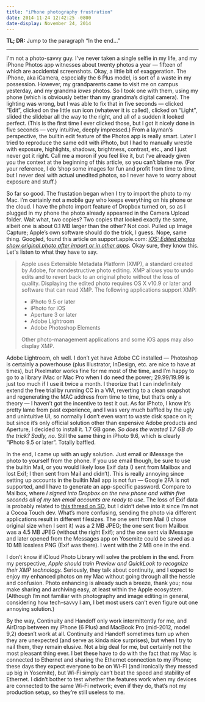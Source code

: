 ```yaml
---
title: "iPhone photography frustration"
date: 2014-11-24 12:42:25 -0800
date-display: November 24, 2014
---
```

**TL; DR:** Jump to the paragraph “In the end…”

---

I'm not a photo-savvy guy. I've never taken a single selfie in my life, and my iPhone Photos app witnesses about twenty photos a year — fifteen of which are accidental screenshots. Okay, a little bit of exaggeration. The iPhone, aka iCamera, especially the 6 Plus model, is sort of a waste in my possession. However, my grandparents came to visit me on campus yesterday, and my grandma *loves* photos. So I took one with them, using my phone (which is obviously better than my grandma’s digital camera). The lighting was wrong, but I was able to fix that in five seconds — clicked “Edit”, clicked on the little sun icon (whatever it is called), clicked on “Light”, slided the slidebar all the way to the right, and all of a sudden it looked perfect. (This is the first time I ever clicked those, but I got it nicely done in five seconds — very intuitive, deeply impressed.) From a layman’s perspective, the builtin edit feature of the Photos app is really smart. Later I tried to reproduce the same edit with iPhoto, but I had to manually wrestle with exposure, highlights, shadows, brightness, contrast, etc., and I just never got it right. Call me a moron if you feel like it, but I’ve already given you the context at the beginning of this article, so you can’t blame me. (For your reference, I do ’shop some images for fun and profit from time to time, but I never deal with actual unedited photos, so I never have to worry about exposure and stuff.)

So far so good. The frustation began when I try to import the photo to my Mac. I’m certainly not a mobile guy who keeps everything on his phone or the cloud. I have the photo import feature of Dropbox turned on, so as I plugged in my phone the photo already appearred in the Camera Upload folder. Wait what, two copies? Two copies that looked exactly the same, albeit one is about 0.1 MB larger than the other? Not cool. Pulled up Image Capture; Apple’s own software should do the trick, I guess. Nope, same thing. Googled, found this article on support.apple.com: [*iOS: Edited photos show original photo after import or in other apps*](http://support.apple.com/en-us/HT203612). Okay sure, they know this. Let's listen to what they have to say.

> Apple uses Extensible Metadata Platform (XMP), a standard created by Adobe, for nondestructive photo editing. XMP allows you to undo edits and to revert back to an original photo without the loss of quality. Displaying the edited photo requires OS X v10.9 or later and software that can read XMP. The following applications support XMP:
>
> * iPhoto 9.5 or later
> * iPhoto for iOS
> * Aperture 3 or later
> * Adobe Lightroom
> * Adobe Photoshop Elements
>
> Other photo-management applications and some iOS apps may also display XMP.

Adobe Lightroom, oh well. I don’t yet have Adobe CC installed — Photoshop is certainly a powerhouse (plus Illustrator, InDesign, etc. are nice to have at times), but Pixelmator works fine for me most of the time, and I’m happy to go to a library iMac or Mac Pro when I do need the power; $29.99/$19.99 is just too much if I use it twice a month. I theorize that I can indefinitely extend the free trial by running CC in a VM, reverting to a clean snapshot and regenerating the MAC address from time to time, but that’s only a theory — I haven’t got the incentive to test it out. As for iPhoto, I know it’s pretty lame from past experience, and I was very much baffled by the ugly and unintuitive UI, so normally I don’t even want to waste disk space on it; but since it’s only official solution other than expensive Adobe products and Aperture, I decided to install it. 1.7 GB gone. *So does the wasted 1.7 GB do the trick? Sadly, no.* Still the same thing in iPhoto 9.6, which is clearly “iPhoto 9.5 or later”. Totally baffled.

In the end, I came up with an ugly solution. Just email or iMessage the photo to yourself from the phone. If you use email though, be sure to use the builtin Mail, or you would likely lose Exif data (I sent from Mailbox and lost Exif; I then sent from Mail and didn’t). This is really annoying since setting up accounts in the builtin Mail app is not fun — Google 2FA is not supported, and I have to generate an app-specific password. Compare to Mailbox, where *I signed into Dropbox on the new phone and within five seconds all of my ten email accounts are ready to use*. The loss of Exif data is probably related to [this thread on SO](http://stackoverflow.com/questions/20763814), but I didn’t delve into it since I’m not a Cocoa Touch dev. What’s more confusing, sending the photo via different applications result in different filesizes. The one sent from Mail (I chose original size when I sent it) was a 2 MB JPEG; the one sent from Mailbox was a 4.5 MB JPEG (without the right Exif); and the one sent via iMessage and later opened from the Messages app on Yosemite could be saved as a 10 MB lossless PNG (Exif was there). I went with the 2 MB one in the end.

I don’t know if iCloud Photo Library will solve the problem in the end. From my perspective, *Apple should train Preview and QuickLook to recognize their XMP technology.* Seriously, they talk about continuity, and I expect to enjoy my enhanced photos on my Mac without going through all the hessle and confusion. Photo enhancing is already such a breeze, thank you; now make sharing and archiving easy, at least within the Apple ecosystem. (Although I’m not familiar with photography and image editing in general, considering how tech-savvy I am, I bet most users can’t even figure out one annoying solution.)

By the way, Continuity and Handoff only work intermittently for me, and AirDrop between my iPhone (6 Plus) and MacBook Pro (mid-2012, model 9,2) doesn’t work at all. Continuity and Handoff sometimes turn up when they are unexpected (and serve as kinda nice surprises), but when I try to nail them, they remain elusive. Not a big deal for me, but certainly not the most pleasant thing ever. I bet these have to do with the fact that my Mac is connected to Ethernet and sharing the Ethernet connection to my iPhone; these days they expect everyone to be on Wi-Fi (and ironically they messed up big in Yosemite), but Wi-Fi simply can’t beat the speed and stability of Ethernet. I didn’t bother to test whether the features work when my devices are connected to the same Wi-Fi network; even if they do, that’s not my production setup, so they’re still useless to me.
